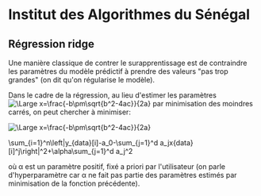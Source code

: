 
# Institut des Algorithmes du Sénégal

## Régression ridge

Une manière classique de contrer le surapprentissage est de contraindre les paramètres du modèle prédictif à prendre des valeurs "pas trop grandes" (on dit qu'on régularise le modèle).

Dans le cadre de la régression, au lieu d'estimer les paramètres  ![\Large x=\frac{-b\pm\sqrt{b^2-4ac}}{2a}](https://latex.codecogs.com/svg.latex?\Large&space;a_i)  par minimisation des moindres carrés, on peut chercher à minimiser:

![\Large x=\frac{-b\pm\sqrt{b^2-4ac}}{2a}](https://latex.codecogs.com/svg.latex?\Large&space;a_i)


\sum_{i=1}^n\left|y_{data}[i]-a_0-\sum_{j=1}^d a_jx{data}[i]^j\right|^2+\alpha\sum_{j=1}^d a_j^2





où  α  est un paramètre positif, fixé a priori par l'utilisateur (on parle d'hyperparamètre car  α  ne fait pas partie des paramètres estimés par minimisation de la fonction précédente).


